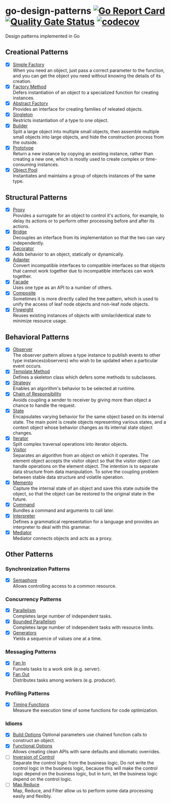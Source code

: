 # go-design-patterns [![Go Report Card](https://goreportcard.com/badge/github.com/windvalley/go-design-patterns)](https://goreportcard.com/report/github.com/windvalley/go-design-patterns) [![Quality Gate Status](https://sonarcloud.io/api/project_badges/measure?project=windvalley_go-design-patterns&metric=alert_status)](https://sonarcloud.io/dashboard?id=windvalley_go-design-patterns) [![codecov](https://codecov.io/gh/windvalley/go-design-patterns/branch/main/graph/badge.svg?token=UV7V4WC03R)](https://codecov.io/gh/windvalley/go-design-patterns)

Design patterns implemented in Go

## Creational Patterns

- [x] [Simple Factory](/simple_factory/)  
When you need an object, just pass a correct parameter to the function, and you can get the object you need without knowing the details of its creation.
- [x] [Factory Method](/factory_method/)  
Defers instantiation of an object to a specialized function for creating instances.
- [x] [Abstract Factory](/abstract_factory/)  
Provides an interface for creating families of releated objects.
- [x] [Singleton](/singleton/)  
Restricts instantiation of a type to one object.
- [x] [Builder](/builder/)  
Split a large object into multiple small objects, then assemble multiple small objects into large objects, and hide the construction process from the outside.
- [x] [Prototype](/prototype/)  
Return a new instance by copying an existing instance, rather than creating a new one, which is mostly used to create complex or time-consuming instances.
- [x] [Object Pool](/object_pool/)  
Instantiates and maintains a group of objects instances of the same type.

## Structural Patterns

- [x] [Proxy](/proxy/)  
Provides a surrogate for an object to control it's actions, for example, to delay its actions or to perform other processing before and after its actions.
- [x] [Bridge](/bridge/)  
Decouples an interface from its implementation so that the two can vary independently.
- [x] [Decorator](/decorator/)  
Adds behavior to an object, statically or dynamically.
- [x] [Adapter](/adapter/)  
Convert incompatible interfaces to compatible interfaces so that objects that cannot work together due to incompatible interfaces can work together.
- [x] [Facade](/facade/)  
Uses one type as an API to a number of others.
- [x] [Composite](/composite/)  
Sometimes it is more directly called the tree pattern, which is used to unify the access of leaf node objects and non-leaf node objects.
- [x] [Flyweight](/flyweight/)  
Reuses existing instances of objects with similar/identical state to minimize resource usage.

## Behavioral Patterns

- [x] [Observer](/observer/)  
The observer pattern allows a type instance to publish events to other type instances(observers) who wish to be updated when a particular event occurs.
- [x] [Template Method](/template_method/)  
Defines a skeleton class which defers some methods to subclasses.
- [x] [Strategy](/strategy/)  
Enables an algorithm's behavior to be selected at runtime.
- [x] [Chain of Responsibility](/chain_of_responsibility/)  
Avoids coupling a sender to receiver by giving more than object a chance to handle the request.
- [x] [State](/state/)  
Encapsulates varying behavior for the same object based on its internal state.
The main point is create objects representing various states,
and a context object whose behavior changes as its internal state object changes.
- [x] [Iterator](/iterator/)  
Split complex traversal operations into iterator objects.
- [x] [Visitor](/visitor/)  
Separates an algorithm from an object on which it operates.
The element object accepts the visitor object so that the visitor object can handle operations on the element object.
The intention is to separate data structure from data manipulation.
To solve the coupling problem between stable data structure and volatile operation.
- [x] [Memento](/memento/)  
Capture the internal state of an object and save this state outside the object,
so that the object can be restored to the original state in the future.
- [x] [Command](/command/)  
Bundles a command and arguments to call later.
- [x] [Interpreter](/interpreter/)  
Defines a grammatical representation for a language and provides an interpreter to deal with this grammar.
- [x] [Mediator](/mediator/)  
Mediator connects objects and acts as a proxy.

## Other Patterns

### Synchronization Patterns

- [x] [Semaphore](/semaphore/)  
Allows controlling access to a common resource.

### Concurrency Patterns

- [x] [Parallelism](/parallelism/)  
Completes large number of independent tasks.
- [x] [Bounded Parallelism](/bounded_parallelism/)  
Completes large number of independent tasks with resource limits.
- [x] [Generators](/generators/)  
Yields a sequence of values one at a time.

### Messaging Patterns

- [x] [Fan In](/fan_in/)  
Funnels tasks to a work sink (e.g. server).
- [x] [Fan Out](/fan_out/)  
Distributes tasks among workers (e.g. producer).

### Profiling Patterns

- [x] [Timing Functions](/timing_functions/)  
Measure the execution time of some functions for code optimization.

### Idioms

- [x] [Build Options](/build_options/)
Optional parameters use chained function calls to construct an object.
- [x] [Functional Options](/functional_options/)  
Allows creating clean APIs with sane defaults and idiomatic overrides.
- [ ] [Inversion of Control](/inversion_of_control/)  
Separate the control logic from the business logic.
Do not write the control logic in the business logic,
because this will make the control logic depend on the business logic,
but in turn, let the business logic depend on the control logic.
- [ ] [Map Reduce](/map_reduce/)  
Map, Reduce, and Filter allow us to perform some data processing easily and flexibly.
